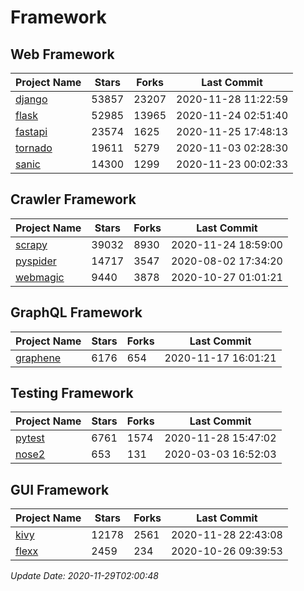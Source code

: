 # Framework

## Web Framework
| Project Name | Stars | Forks | Last Commit |
| ------------ | ----- | ----- | ----------- |
| [django](https://github.com/django/django) | 53857 | 23207 | 2020-11-28 11:22:59 |
| [flask](https://github.com/pallets/flask) | 52985 | 13965 | 2020-11-24 02:51:40 |
| [fastapi](https://github.com/tiangolo/fastapi) | 23574 | 1625 | 2020-11-25 17:48:13 |
| [tornado](https://github.com/tornadoweb/tornado) | 19611 | 5279 | 2020-11-03 02:28:30 |
| [sanic](https://github.com/huge-success/sanic) | 14300 | 1299 | 2020-11-23 00:02:33 |

## Crawler Framework
| Project Name | Stars | Forks | Last Commit |
| ------------ | ----- | ----- | ----------- |
| [scrapy](https://github.com/scrapy/scrapy) | 39032 | 8930 | 2020-11-24 18:59:00 |
| [pyspider](https://github.com/binux/pyspider) | 14717 | 3547 | 2020-08-02 17:34:20 |
| [webmagic](https://github.com/code4craft/webmagic) | 9440 | 3878 | 2020-10-27 01:01:21 |

## GraphQL Framework
| Project Name | Stars | Forks | Last Commit |
| ------------ | ----- | ----- | ----------- |
| [graphene](https://github.com/graphql-python/graphene) | 6176 | 654 | 2020-11-17 16:01:21 |

## Testing Framework
| Project Name | Stars | Forks | Last Commit |
| ------------ | ----- | ----- | ----------- |
| [pytest](https://github.com/pytest-dev/pytest) | 6761 | 1574 | 2020-11-28 15:47:02 |
| [nose2](https://github.com/nose-devs/nose2) | 653 | 131 | 2020-03-03 16:52:03 |

## GUI Framework
| Project Name | Stars | Forks | Last Commit |
| ------------ | ----- | ----- | ----------- |
| [kivy](https://github.com/kivy/kivy) | 12178 | 2561 | 2020-11-28 22:43:08 |
| [flexx](https://github.com/flexxui/flexx) | 2459 | 234 | 2020-10-26 09:39:53 |

*Update Date: 2020-11-29T02:00:48*